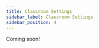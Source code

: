 ```yaml
---
title: Classroom Settings
sidebar_label: Classroom Settings
sidebar_position: 4
---
```


Coming soon!
